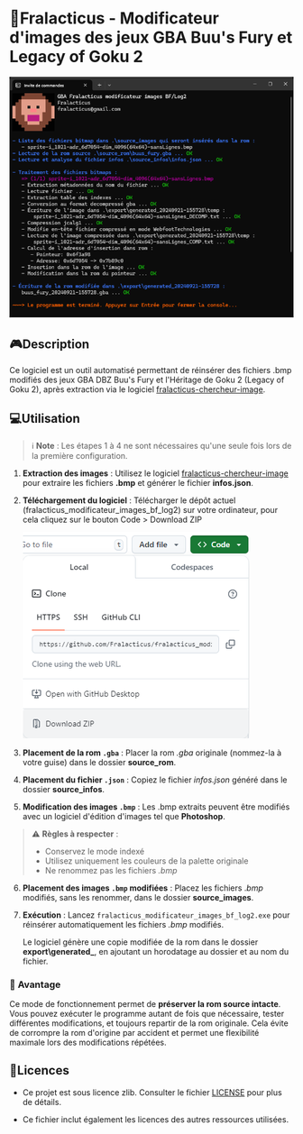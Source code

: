 # 🐒Fralacticus - Modificateur d'images des jeux GBA Buu's Fury et Legacy of Goku 2

![image-20240921160109612](assets_README/image-20240921160109612.png)

## 🎮Description

Ce logiciel est un outil automatisé permettant de réinsérer des fichiers .bmp modifiés des jeux GBA DBZ Buu's Fury et l'Héritage de Goku 2 (Legacy of Goku 2), après extraction via le logiciel [fralacticus-chercheur-image](https://github.com/Fralacticus/fralacticus-chercheur-image). 

## 💻Utilisation

> ℹ️ **Note** : Les étapes 1 à 4 ne sont nécessaires qu'une seule fois lors de la première configuration.

1. **Extraction des images** : Utilisez le logiciel [fralacticus-chercheur-image](https://github.com/Fralacticus/fralacticus-chercheur-image) pour extraire les fichiers **.bmp** et générer le fichier **infos.json**. 

2. **Téléchargement du logiciel** : Télécharger le dépôt actuel (fralacticus_modificateur_images_bf_log2) sur votre ordinateur, pour cela cliquez sur le bouton Code > Download ZIP

   ![image-20240921175210442](assets_README/image-20240921175210442.png)

3. **Placement de la rom `.gba`** : Placer la rom *.gba* originale (nommez-la à votre guise) dans le dossier **source_rom**. 

4. **Placement du fichier `.json`** : Copiez le fichier *infos.json* généré dans le dossier **source_infos**.

5. **Modification des images `.bmp`** : Les .bmp extraits peuvent être modifiés avec un logiciel d'édition d'images tel que **Photoshop**.
> ⚠️ **Règles à respecter** :
>
> - Conservez le mode indexé
> - Utilisez uniquement les couleurs de la palette originale
> - Ne renommez pas les fichiers *.bmp*

6. **Placement des images `.bmp` modifiées** : Placez les fichiers .*bmp* modifiés, sans les renommer, dans le dossier **source_images**.

7. **Exécution** : Lancez `fralacticus_modificateur_images_bf_log2.exe` pour réinsérer automatiquement les fichiers *.bmp* modifiés.

   Le logiciel génère une copie modifiée de la rom dans le dossier **export\generated_**, en ajoutant un horodatage au dossier et au nom du fichier.

### 🧠 **Avantage**
Ce mode de fonctionnement permet de **préserver la rom source intacte**. Vous pouvez exécuter le programme autant de fois que nécessaire, tester différentes modifications, et toujours repartir de la rom originale. Cela évite de corrompre la rom d'origine par accident et permet une flexibilité maximale lors des modifications répétées.

## 📜Licences

- Ce projet est sous licence zlib. Consulter le fichier [LICENSE](LICENSE.md) pour plus de détails.

- Ce fichier inclut également les licences des autres ressources utilisées.

  

